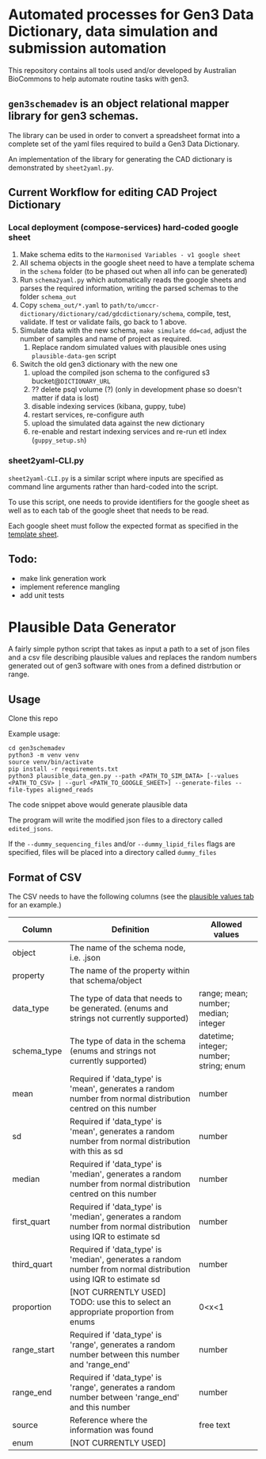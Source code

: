 # Automated processes for Gen3 Data Dictionary, data simulation and submission automation

This repository contains all tools used and/or developed by Australian BioCommons to help automate routine tasks with gen3.

## `gen3schemadev` is an object relational mapper library for gen3 schemas.

The library can be used in order to convert a spreadsheet format into a complete set of the yaml files required to build a Gen3 Data Dictionary.

An implementation of the library for generating the CAD dictionary is demonstrated by `sheet2yaml.py`.

## Current Workflow for editing CAD Project Dictionary

### Local deployment (compose-services) hard-coded google sheet
1. Make schema edits to the `Harmonised Variables - v1 google sheet`
2. All schema objects in the google sheet need to have a template schema in the `schema` folder (to be phased out when all info can be generated)
3. Run `schema2yaml.py` which automatically reads the google sheets and parses the required information, writing the parsed schemas to the folder `schema_out` 
4. Copy `schema_out/*.yaml` to `path/to/umccr-dictionary/dictionary/cad/gdcdictionary/schema`, compile, test, validate. If test or validate fails, go back to 1 above.
5. Simulate data with the new schema, `make simulate dd=cad`, adjust the number of samples and name of project as required.
   1. Replace random simulated values with plausible ones using `plausible-data-gen` script
6. Switch the old gen3 dictionary with the new one
   1. upload the compiled json schema to the configured s3 bucket@`DICTIONARY_URL`
   2. ?? delete psql volume (?) (only in development phase so doesn't matter if data is lost)
   3. disable indexing services (kibana, guppy, tube)
   4. restart services, re-configure auth
   5. upload the simulated data against the new dictionary
   6. re-enable and restart indexing services and re-run etl index (`guppy_setup.sh`)

### sheet2yaml-CLI.py

`sheet2yaml-CLI.py` is a similar script where inputs are specified as command line arguments rather than hard-coded into the script. 

To use this script, one needs to provide identifiers for the google sheet as well as to each tab of the google sheet that needs to be read.

Each google sheet must follow the expected format as specified in the [template sheet](https://docs.google.com/spreadsheets/d/1qEL6bx_Pmif-h6GL_U-k6eotwIhIxCxYIjLecGk2TV8/edit#gid=0).

## Todo:
- make link generation work
- implement reference mangling
- add unit tests

# Plausible Data Generator

A fairly simple python script that takes as input a path to a set of json files and a csv file describing plausible values and replaces the random numbers generated out of gen3 software with ones from a defined distrbution or range.

## Usage

Clone this repo 

Example usage:

```shell
cd gen3schemadev
python3 -m venv venv
source venv/bin/activate
pip install -r requirements.txt
python3 plausible_data_gen.py --path <PATH_TO_SIM_DATA> [--values <PATH_TO_CSV> | --gurl <PATH_TO_GOOGLE_SHEET>] --generate-files --file-types aligned_reads
```

The code snippet above would generate plausible data 

The program will write the modified json files to a directory called `edited_jsons`.

If the `--dummy_sequencing_files` and/or `--dummy_lipid_files` flags are specified, files will be placed into a directory called `dummy_files`

## Format of CSV

The CSV needs to have the following columns (see the [plausible values tab](https://docs.google.com/spreadsheets/d/1AX9HLzIV6wtkVylLkwOr3kdKDaZf4ukeYACTJ7lYngk/edit#gid=1400179124) for an example.)

| Column      | Definition                                                                                                       | Allowed values                          |
|-------------|------------------------------------------------------------------------------------------------------------------|-----------------------------------------|
| object      | The name of the schema node, i.e. <object>.json                                                                  |                                         |
| property    | The name of the property within that schema/object                                                               |                                         |
| data_type   | The type of data that needs to be generated. (enums and strings not currently supported)                         | range; mean; number; median; integer    |
| schema_type | The type of data in the schema (enums and strings not currently supported)                                       | datetime; integer; number; string; enum |
| mean        | Required if 'data_type' is 'mean', generates a random number from normal distribution centred on this number     | number                                  |
| sd          | Required if 'data_type' is 'mean', generates a random number from normal distribution with this as sd            | number                                  |
| median      | Required if 'data_type' is 'median', generates a random number from normal distribution centred on this number   | number                                  |
| first_quart | Required if 'data_type' is 'median', generates a random number from normal distribution using IQR to estimate sd | number                                  |
| third_quart | Required if 'data_type' is 'median', generates a random number from normal distribution using IQR to estimate sd | number                                  |
| proportion  | [NOT CURRENTLY USED] TODO: use this to select an appropriate proportion from enums                               | 0<x<1                                   |
| range_start | Required if 'data_type' is 'range', generates a random number between this number and 'range_end'                | number                                  |
| range_end   | Required if 'data_type' is 'range', generates a random number between 'range_end' and this number                | number                                  |
| source      | Reference where the information was found                                                                        | free text                               |
| enum        | [NOT CURRENTLY USED]                                                                                             |                                         |
